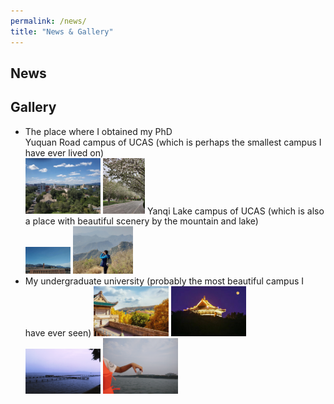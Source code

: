 ```yaml
---
permalink: /news/
title: "News & Gallery"
---
```


## News



## Gallery
- The place where I obtained my PhD    
Yuquan Road campus of UCAS (which is perhaps the smallest campus I have ever lived on)  
                     <img src="../images/yuq.jpg" width="25%">  <img src="../images/yuq1.jpg" width="14%">
Yanqi Lake campus of UCAS (which is also a place with beautiful scenery by the mountain and lake)    
                     <img src="../images/yanqi1.jpg" width="15%"> <img src="../images/yanqi2.jpg" width="20%">
- My undergraduate university (probably the most beautiful campus I have ever seen)
  <img src="../images/whu1.jpg" width="25%">  <img src="../images/whu2.jpg" width="25%">    
  <img src="../images/whu3.jpg" width="25%">  <img src="../images/whu4.jpg" width="25%">

